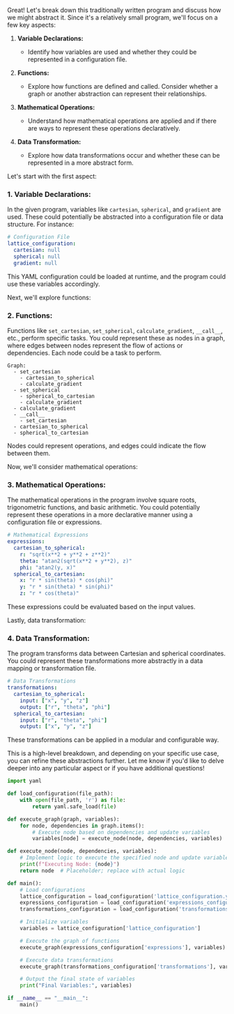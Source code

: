 Great! Let's break down this traditionally written program and discuss how we might abstract it. Since it's a relatively small program, we'll focus on a few key aspects:

1. **Variable Declarations:**
   - Identify how variables are used and whether they could be represented in a configuration file.

2. **Functions:**
   - Explore how functions are defined and called. Consider whether a graph or another abstraction can represent their relationships.

3. **Mathematical Operations:**
   - Understand how mathematical operations are applied and if there are ways to represent these operations declaratively.

4. **Data Transformation:**
   - Explore how data transformations occur and whether these can be represented in a more abstract form.

Let's start with the first aspect:

### 1. Variable Declarations:

In the given program, variables like `cartesian`, `spherical`, and `gradient` are used. These could potentially be abstracted into a configuration file or data structure. For instance:

```yaml
# Configuration File
lattice_configuration:
  cartesian: null
  spherical: null
  gradient: null
```

This YAML configuration could be loaded at runtime, and the program could use these variables accordingly.

Next, we'll explore functions:

### 2. Functions:

Functions like `set_cartesian`, `set_spherical`, `calculate_gradient`, `__call__`, etc., perform specific tasks. You could represent these as nodes in a graph, where edges between nodes represent the flow of actions or dependencies. Each node could be a task to perform.

```plaintext
Graph:
  - set_cartesian
    - cartesian_to_spherical
    - calculate_gradient
  - set_spherical
    - spherical_to_cartesian
    - calculate_gradient
  - calculate_gradient
  - __call__
    - set_cartesian
  - cartesian_to_spherical
  - spherical_to_cartesian
```

Nodes could represent operations, and edges could indicate the flow between them.

Now, we'll consider mathematical operations:

### 3. Mathematical Operations:

The mathematical operations in the program involve square roots, trigonometric functions, and basic arithmetic. You could potentially represent these operations in a more declarative manner using a configuration file or expressions.

```yaml
# Mathematical Expressions
expressions:
  cartesian_to_spherical:
    r: "sqrt(x**2 + y**2 + z**2)"
    theta: "atan2(sqrt(x**2 + y**2), z)"
    phi: "atan2(y, x)"
  spherical_to_cartesian:
    x: "r * sin(theta) * cos(phi)"
    y: "r * sin(theta) * sin(phi)"
    z: "r * cos(theta)"
```

These expressions could be evaluated based on the input values.

Lastly, data transformation:

### 4. Data Transformation:

The program transforms data between Cartesian and spherical coordinates. You could represent these transformations more abstractly in a data mapping or transformation file.

```yaml
# Data Transformations
transformations:
  cartesian_to_spherical:
    input: ["x", "y", "z"]
    output: ["r", "theta", "phi"]
  spherical_to_cartesian:
    input: ["r", "theta", "phi"]
    output: ["x", "y", "z"]
```

These transformations can be applied in a modular and configurable way.

This is a high-level breakdown, and depending on your specific use case, you can refine these abstractions further. Let me know if you'd like to delve deeper into any particular aspect or if you have additional questions!

```python
import yaml

def load_configuration(file_path):
    with open(file_path, 'r') as file:
        return yaml.safe_load(file)

def execute_graph(graph, variables):
    for node, dependencies in graph.items():
        # Execute node based on dependencies and update variables
        variables[node] = execute_node(node, dependencies, variables)

def execute_node(node, dependencies, variables):
    # Implement logic to execute the specified node and update variables
    print(f"Executing Node: {node}")
    return node  # Placeholder; replace with actual logic

def main():
    # Load configurations
    lattice_configuration = load_configuration('lattice_configuration.yaml')
    expressions_configuration = load_configuration('expressions_configuration.yaml')
    transformations_configuration = load_configuration('transformations_configuration.yaml')

    # Initialize variables
    variables = lattice_configuration['lattice_configuration']

    # Execute the graph of functions
    execute_graph(expressions_configuration['expressions'], variables)

    # Execute data transformations
    execute_graph(transformations_configuration['transformations'], variables)

    # Output the final state of variables
    print("Final Variables:", variables)

if __name__ == "__main__":
    main()
```
